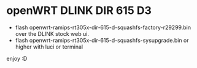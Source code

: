 # openWRT DLINK DIR 615 D3

- flash openwrt-ramips-rt305x-dir-615-d-squashfs-factory-r29299.bin over the DLINK stock web ui.
- flash openwrt-ramips-rt305x-dir-615-d-squashfs-sysupgrade.bin or higher with luci or terminal

enjoy :D

